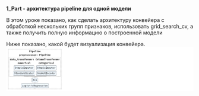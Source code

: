 **1_Part - архитектура pipeline для одной модели**

В этом уроке показано, как сделать архитектуру конвейера с обработкой нескольких групп признаков,
использовать grid_search_cv, а также получить полную информацию о построенной модели

Ниже показано, какой будет визуализация конвейера.
![alt text](titanic_data_pipeline_estimator.png "Визуализация конвейера")
